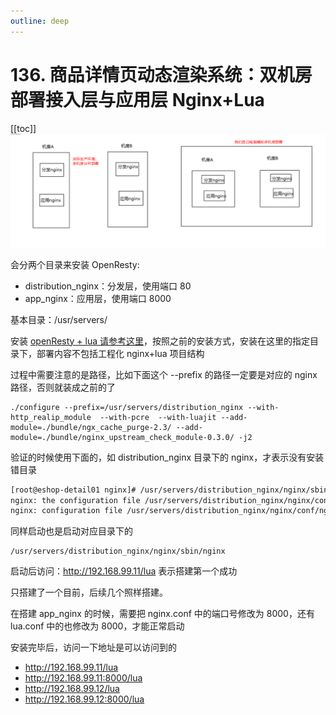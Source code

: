 ```yaml
---
outline: deep
---
```

# 136. 商品详情页动态渲染系统：双机房部署接入层与应用层 Nginx+Lua

[[toc]]
![](./assets/markdown-img-paste-20190716231655831.png)

会分两个目录来安装 OpenResty:

- distribution_nginx：分发层，使用端口 80
- app_nginx：应用层，使用端口 8000

基本目录：/usr/servers/

安装 [openResty + lua 请参考这里](../052.md)，按照之前的安装方式，安装在这里的指定目录下，部署内容不包括工程化 nginx+lua 项目结构

过程中需要注意的是路径，比如下面这个 --prefix 的路径一定要是对应的 nginx 路径，否则就装成之前的了

```
./configure --prefix=/usr/servers/distribution_nginx --with-http_realip_module  --with-pcre  --with-luajit --add-module=./bundle/ngx_cache_purge-2.3/ --add-module=./bundle/nginx_upstream_check_module-0.3.0/ -j2
```

验证的时候使用下面的，如 distribution_nginx 目录下的 nginx，才表示没有安装错目录

```bash
[root@eshop-detail01 nginx]# /usr/servers/distribution_nginx/nginx/sbin/nginx -t
nginx: the configuration file /usr/servers/distribution_nginx/nginx/conf/nginx.conf syntax is ok
nginx: configuration file /usr/servers/distribution_nginx/nginx/conf/nginx.conf test is successful
```

同样启动也是启动对应目录下的

```
/usr/servers/distribution_nginx/nginx/sbin/nginx
```

启动后访问：<http://192.168.99.11/lua> 表示搭建第一个成功

只搭建了一个目前，后续几个照样搭建。

在搭建 app_nginx 的时候，需要把 nginx.conf 中的端口号修改为 8000，还有 lua.conf 中的也修改为 8000，才能正常启动

安装完毕后，访问一下地址是可以访问到的

- <http://192.168.99.11/lua>
- <http://192.168.99.11:8000/lua>
- <http://192.168.99.12/lua>
- <http://192.168.99.12:8000/lua>
